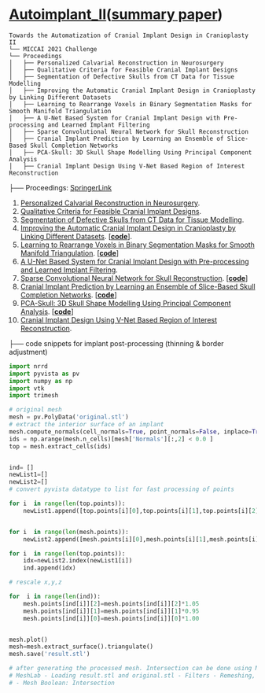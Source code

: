 # [Autoimplant_II](https://autoimplant2021.grand-challenge.org/)([summary paper](https://www.sciencedirect.com/science/article/pii/S1361841523001251))

```
Towards the Automatization of Cranial Implant Design in Cranioplasty II 
└── MICCAI 2021 Challenge
└── Proceedings  
│   ├── Personalized Calvarial Reconstruction in Neurosurgery
│   ├── Qualitative Criteria for Feasible Cranial Implant Designs
│   ├── Segmentation of Defective Skulls from CT Data for Tissue Modelling
│   ├── Improving the Automatic Cranial Implant Design in Cranioplasty by Linking Different Datasets
│   ├── Learning to Rearrange Voxels in Binary Segmentation Masks for Smooth Manifold Triangulation
│   ├── A U-Net Based System for Cranial Implant Design with Pre-processing and Learned Implant Filtering
│   ├── Sparse Convolutional Neural Network for Skull Reconstruction
│   ├── Cranial Implant Prediction by Learning an Ensemble of Slice-Based Skull Completion Networks
│   ├── PCA-Skull: 3D Skull Shape Modelling Using Principal Component Analysis
│   ├── Cranial Implant Design Using V-Net Based Region of Interest Reconstruction
```

├── Proceedings: [SpringerLink](https://link.springer.com/book/10.1007/978-3-030-92652-6)     
01. [Personalized Calvarial Reconstruction in Neurosurgery](https://link.springer.com/chapter/10.1007/978-3-030-92652-6_1).
02. [Qualitative Criteria for Feasible Cranial Implant Designs](https://link.springer.com/chapter/10.1007/978-3-030-92652-6_2).
03. [Segmentation of Defective Skulls from CT Data for Tissue Modelling](https://link.springer.com/chapter/10.1007/978-3-030-92652-6_3).
04. [Improving the Automatic Cranial Implant Design in Cranioplasty by Linking Different Datasets](https://link.springer.com/chapter/10.1007/978-3-030-92652-6_4). [[**<ins>code</ins>**](https://github.com/MWod/AutoImplant_2021)].
6. [Learning to Rearrange Voxels in Binary Segmentation Masks for Smooth Manifold Triangulation](https://link.springer.com/chapter/10.1007/978-3-030-92652-6_5). [[**<ins>code</ins>**](https://github.com/Jianningli/voxel_rearrangement)]
7. [A U-Net Based System for Cranial Implant Design with Pre-processing and Learned Implant Filtering](https://link.springer.com/chapter/10.1007/978-3-030-92652-6_6).
8. [Sparse Convolutional Neural Network for Skull Reconstruction](https://link.springer.com/chapter/10.1007/978-3-030-92652-6_7). [[**<ins>code</ins>**](https://github.com/akroviakov/SparseSkullCompletion)]
9. [Cranial Implant Prediction by Learning an Ensemble of Slice-Based Skull Completion Networks](https://link.springer.com/chapter/10.1007/978-3-030-92652-6_8). [[**<ins>code</ins>**](https://github.com/YouJianFengXue/Cranial-implant-prediction-by-learning-an-ensemble-of-slice-based-skull-completion-networks)]
10. [PCA-Skull: 3D Skull Shape Modelling Using Principal Component Analysis](https://link.springer.com/chapter/10.1007/978-3-030-92652-6_9). [[**<ins>code</ins>**](https://github.com/1eiyu/ShapePrior)]
11. [Cranial Implant Design Using V-Net Based Region of Interest Reconstruction](https://link.springer.com/chapter/10.1007/978-3-030-92652-6_10).




├── code snippets for implant post-processing (thinning & border adjustment)

```Python
import nrrd
import pyvista as pv
import numpy as np
import vtk
import trimesh

# original mesh
mesh = pv.PolyData('original.stl')
# extract the interior surface of an implant
mesh.compute_normals(cell_normals=True, point_normals=False, inplace=True)
ids = np.arange(mesh.n_cells)[mesh['Normals'][:,2] < 0.0 ]
top = mesh.extract_cells(ids)


ind= []
newList1=[]
newList2=[]
# convert pyvista datatype to list for fast processing of points

for i  in range(len(top.points)):
	newList1.append([top.points[i][0],top.points[i][1],top.points[i][2]])


for i  in range(len(mesh.points)):
	newList2.append([mesh.points[i][0],mesh.points[i][1],mesh.points[i][2]])

for i  in range(len(top.points)):
	idx=newList2.index(newList1[i])
	ind.append(idx)

# rescale x,y,z

for  i in range(len(ind)):
	mesh.points[ind[i]][2]=mesh.points[ind[i]][2]*1.05
	mesh.points[ind[i]][1]=mesh.points[ind[i]][1]*0.95
	mesh.points[ind[i]][0]=mesh.points[ind[i]][0]*1.00


mesh.plot()
mesh=mesh.extract_surface().triangulate()
mesh.save('result.stl')

# after generating the processed mesh. Intersection can be done using MeshLab:
# MeshLab - Loading result.stl and original.stl - Filters - Remeshing, Simplification, Reconstruction 
# - Mesh Boolean: Intersection


```



